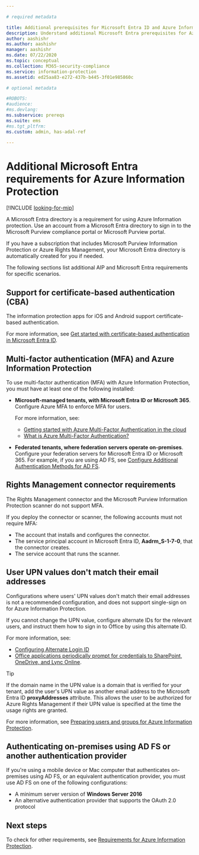 ```yaml
---

# required metadata

title: Additional prerequisites for Microsoft Entra ID and Azure Information Protection
description: Understand additional Microsoft Entra prerequisites for Azure Information Protection in specific scenarios, such as multi-factor or certificate-based authentication and more.
author: aashishr
ms.author: aashishr
manager: aashishr
ms.date: 07/22/2020
ms.topic: conceptual
ms.collection: M365-security-compliance
ms.service: information-protection
ms.assetid: ed25aa83-e272-437b-b445-3f01e985860c

# optional metadata

#ROBOTS:
#audience:
#ms.devlang:
ms.subservice: prereqs
ms.suite: ems
#ms.tgt_pltfrm:
ms.custom: admin, has-adal-ref

---
```


# Additional Microsoft Entra requirements for Azure Information Protection

[!INCLUDE [looking-for-mip](includes/looking-for-mip.md)]

A Microsoft Entra directory is a requirement for using Azure Information protection. Use an account from a Microsoft Entra directory to sign in to the Microsoft Purview compliance portal or Microsoft Purview portal.

If you have a subscription that includes Microsoft Purview Information Protection or Azure Rights Management, your Microsoft Entra directory is automatically created for you if needed.

The following sections list additional AIP and Microsoft Entra requirements for specific scenarios. 

## Support for certificate-based authentication (CBA)

The information protection apps for iOS and Android support certificate-based authentication. 

For more information, see [Get started with certificate-based authentication in Microsoft Entra ID](/azure/active-directory/active-directory-certificate-based-authentication-get-started).

## Multi-factor authentication (MFA) and Azure Information Protection

To use multi-factor authentication (MFA) with Azure Information Protection, you must have at least one of the following installed:

- **Microsoft-managed tenants, with Microsoft Entra ID or Microsoft 365**. Configure Azure MFA to enforce MFA for users. 

    For more information, see: 
    - [Getting started with Azure Multi-Factor Authentication in the cloud](/multi-factor-authentication/multi-factor-authentication-get-started-cloud)
    - [What is Azure Multi-Factor Authentication?](/multi-factor-authentication/multi-factor-authentication)

- **Federated tenants, where federation servers operate on-premises**. Configure your federation servers for Microsoft Entra ID or Microsoft 365. 
For example, if you are using AD FS, see [Configure Additional Authentication Methods for AD FS](/windows-server/identity/ad-fs/operations/configure-additional-authentication-methods-for-ad-fs). 

## Rights Management connector requirements

The Rights Management connector and the Microsoft Purview Information Protection scanner do not support MFA. 

If you deploy the connector or scanner, the following accounts must not require MFA:

- The account that installs and configures the connector.
- The service principal account in Microsoft Entra ID, **Aadrm_S-1-7-0**, that the connector creates.
- The service account that runs the scanner.

## User UPN values don't match their email addresses

Configurations where users' UPN values don't match their email addresses is not a recommended configuration, and does not support single-sign on for Azure Information Protection.

If you cannot change the UPN value, configure alternate IDs for the relevant users, and instruct them how to sign in to Office by using this alternate ID. 

For more information, see:

- [Configuring Alternate Login ID](/windows-server/identity/ad-fs/operations/configuring-alternate-login-id)
- [Office applications periodically prompt for credentials to SharePoint, OneDrive, and Lync Online](https://support.microsoft.com/help/2913639/office-applications-periodically-prompt-for-credentials-to-sharepoint-online,-onedrive,-and-lync-online).

> [!TIP]
> If the domain name in the UPN value is a domain that is verified for your tenant, add the user's UPN value as another email address to the Microsoft Entra ID **proxyAddresses** attribute. This allows the user to be authorized for Azure Rights Management if their UPN value is specified at the time the usage rights are granted. 

For more information, see [Preparing users and groups for Azure Information Protection](prepare.md).

## Authenticating on-premises using AD FS or another authentication provider

If you're using a mobile device or Mac computer that authenticates on-premises using AD FS, or an equivalent authentication provider, you must use AD FS on one of the following configurations:

- A minimum server version of **Windows Server 2016**
- An alternative authentication provider that supports the OAuth 2.0 protocol


## Next steps
To check for other requirements, see [Requirements for Azure Information Protection](requirements.md).
